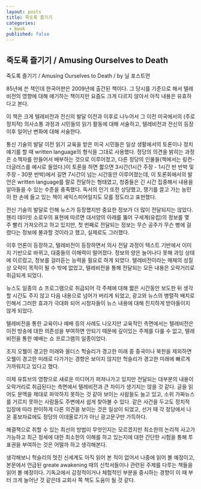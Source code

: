 ```yaml
---
layout: posts
title: 죽도록 즐기기
categories:
 - book 
published: false
---
```


## 죽도록 즐기기 / Amusing Ourselves to Death

죽도록 즐기기 / Amusing Ourselves to Death / by 닐 포스트먼



85년에 쓴 책인데 한국어판은 2009년에 출간된 책이다. 그 당시를 기준으로 해서 텔레비전의 영향에 대해 얘기하는 책이지만 요즘도 크게 다르지 않아서 아직 내용은 유효하다고 본다.



이 책은 크게 텔레비전과 전신의 발달 이전과 이후로 나누어서 그 이전 미국에서의 (주로 정치적) 의사소통 과정과 시민들의 읽기 활동에 대해 서술하고, 텔레비전과 전신의 등장 이후 일어난 변화에 대해 서술한다.

통신 기술의 발달 이전 읽기 교육을 받은 미국 시민들은 일상 생활에서의 토론이나 정치 얘기를 할 때 written language의 형식을 그대로 사용했다. 정당의 의견을 밝히는 과정은 소책자를 만들어서 배부하는 것으로 이루어졌고, 다른 정당의 인물들(책에서는 링컨-더글러스를 예시로 들었다.)이 토론을 하면 짧으면 3시간(1시간 주장 - 1시간 반 반박 및 주장 - 30분 반박)에서 길면 7시간이 넘는 시간동안 이루어졌는데, 이 토론회에서의 발언은 written language를 말로 전달하는 형태였고, 청중들은 긴 시간 집중해서 내용을 알아들을 수 있는 수준을 충족했다. 독서의 인기 또한 상당했고, 쟁기를 끌고 가는 농민이 한 손에 들고 있는 책이 셰익스피어일지도 모를 정도라고 표현했다. 

전신 기술의 발달로 인해 뉴스가 등장했지만 중요한 정보가 더 많이 전달되지는 않았다. 헨리 데이빗 소로우의 표현에 따르면 대서양의 아래를 뚫어 구세계(유럽)의 정보를 몇 주 빨리 가져오려고 하고 있지만, 첫 번째로 전달되는 정보는 무슨 공주가 무슨 병에 걸렸다는 정보에 불과할 것이라고 했고, 실제로도 그러했다. 

이후 언론이 등장하고, 텔레비전이 등장하면서 의사 전달 과정이 텍스트 기반에서 이미지 기반으로 바뀌고, 대중들의 이해력이 떨어졌다. 정보의 양은 늘어나다 못해 과잉 상태에 이르렀고, 정보를 걸러듣는 능력을 필요로 하게 되었다. 텔레비전이라는 매체의 성질 상 오락이 목적이 될 수 밖에 없었고, 텔레비전을 통해 전달되는 모든 내용은 오락거리로 취급되게 되었다. 

뉴스도 일종의 쇼 프로그램으로 취급되어 각 주제에 대해 짧은 시간동안 보도한 뒤 생각할 시간도 주지 않고 다음 내용으로 넘어가 버리게 되었고, 광고와 뉴스의 병렬적 배치로 인해서 그러한 효과가 극대화 되어 시청자들이 뉴스 내용에 대해 진지하게 받아들이지 않게 되었다. 

텔레비전을 통한 교육이나 예배 등의 사례도 나오지만 교육적인 측면에서는 텔레비전은 이전 방송에 대한 의존성을 부여하면 안되기 때문에 깊이있는 주제를 다룰 수 없고, 텔레비전을 통한 예배는 쇼 프로그램의 일종이었다. 

조지 오웰이 경고한 미래와 올더스 헉슬리가 경고한 미래 중 중국이나 북한을 제외하면 오웰이 경고한 미래로 다가가는 경향은 보이지 않지만 헉슬리가 경고한 미래에 빠르게 가까워지고 있다고 했다.



이제 유튜브의 영향으로 새로운 미디어가 퍼져나가고 있지만 전달되는 대부분의 내용이 오락거리로 취급된다는 측면에서 텔레비전과 큰 차이가 생기지는 않을 것 같다. 글을 읽어도 문맥을 제대로 파악하지 못하는 것 같아 보이는 사람들도 늘고 있고, 소위 가짜뉴스를 거르지 못하는 사람들도 주변에서 쉽게 찾아볼 수 있다. 같은 사건을 두고도 정치적 입장에 따라 판이하게 다른 의견을 보이는 것은 일상이 되었고, 선거 때 각 정당에서 나온 홍보자료에도 정당의 이데올로기가 아닌 광고문구만 가득하다.

해결책으로 취할 수 있는 최선의 방법이 무엇인지는 모르겠지만 최소한의 논리적 사고가 가능하고 최근 정세에 대한 최소한의 이해를 하고 있는지에 대한 간단한 시험을 통해 투표권을 부여하는 것은 어떨까 하고 생각해본다. 



생각해보니 헉슬리의 멋진 신세계도 아직 읽어 본 적이 없어서 나중에 읽어 볼 예정이고, 본문에서 언급된 greate awakening 때의 신학서들이나 관련된 주제를 다루는 책들을 읽어 볼 예정이다. 기독교에서 감정적이거나 체험적인 부분을 중시하는 경향이 이 때 부터 크게 늘어난 것 같은데 교회사 쪽 책도 도움이 될 것 같다.